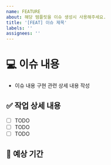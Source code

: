 ```yaml
---
name: FEATURE
about: 해당 템플릿을 이슈 생성시 사용해주세요.
title: '[FEAT] 이슈 제목'
labels: ''
assignees: ''
---
```


# 💻 이슈 내용

- 이슈 내용 구현 관련 상세 내용 작성

## ✅ 작업 상세 내용

- [ ] TODO
- [ ] TODO
- [ ] TODO

## 📆 예상 기간
